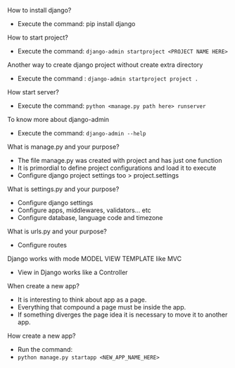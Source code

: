 How to install django?
- Execute the command: pip install django

How to start project?
- Execute the command: ```django-admin startproject <PROJECT NAME HERE>```

Another way to create django project without create extra directory
- Execute the command : ```django-admin startproject project .```

How start server?
- Execute the command: ```python <manage.py path here> runserver```

To know more about django-admin
- Execute the command: ```django-admin --help```

What is manage.py and your purpose?
- The file manage.py was created with project and has just one function
- It is primordial to define project configurations and load it to execute
- Configure django project settings too > project.settings

What is settings.py and your purpose?
- Configure django settings
- Configure apps, middlewares, validators... etc
- Configure database, language code and timezone

What is urls.py and your purpose?
- Configure routes

Django works with mode MODEL VIEW TEMPLATE like MVC
- View in Django works like a Controller

When create a new app?
- It is interesting to think about app as a page.
- Everything that compound a page must be inside the app.
- If something diverges the page idea it is necessary to move it to another app.

How create a new app?
- Run the command:
- ```python manage.py startapp <NEW_APP_NAME_HERE>```